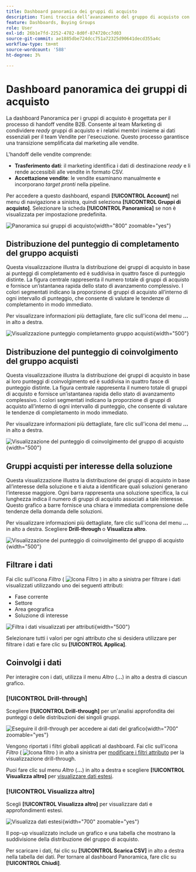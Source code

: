 ```yaml
---
title: Dashboard panoramica dei gruppi di acquisto
description: Tieni traccia dell’avanzamento del gruppo di acquisto con punteggi di completamento, metriche di coinvolgimento e analisi di interesse per la soluzione, per favorire il trasferimento delle vendite in Journey Optimizer B2B edition.
feature: Dashboards, Buying Groups
role: User
exl-id: 26b1e7fd-2252-4782-8d0f-874720cc7d03
source-git-commit: ae1885dbe724dcc751a72325d90641decd355a4c
workflow-type: tm+mt
source-wordcount: '588'
ht-degree: 3%

---
```


# Dashboard panoramica dei gruppi di acquisto

La dashboard Panoramica per i gruppi di acquisto è progettata per il processo di handoff vendite B2B. Consente al team Marketing di condividere _ready_ gruppi di acquisto e i relativi membri insieme ai dati essenziali per il team Vendite per l&#39;esecuzione. Questo processo garantisce una transizione semplificata dal marketing alle vendite.

L&#39;handoff delle vendite comprende:

* **Trasferimento dati**: il marketing identifica i dati di destinazione _ready_ e li rende accessibili alle vendite in formato CSV. 
* **Accettazione vendite**: le vendite esaminano manualmente e incorporano _target pronti_ nella pipeline.

Per accedere a questo dashboard, espandi **[!UICONTROL Account]** nel menu di navigazione a sinistra, quindi seleziona **[!UICONTROL Gruppi di acquisto]**. Selezionare la scheda **[!UICONTROL Panoramica]** se non è visualizzata per impostazione predefinita.

![Panoramica sui gruppi di acquisto](./assets/buying-groups-overview.png){width="800" zoomable="yes"}
<!--
## Buying Group Status

Gain insights into your buying groups' progression with the Buying Group Status view. This visualization showcases the distribution of your buying groups categorized by their most recent status update within a specified time frame.

![Buying Groups overview](./assets/buying-groups-overview.png){width="800" zoomable="yes"}

**[!UICONTROL Status]** (y-axis): Track the journey of buying groups through various stages.
**[!UICONTROL Number of Buying Groups]** (x-axis): Quantify the number of buying groups at each status, providing a clear metric of your funnel's health and activity.

To generate a shareable PDF of your current view, click **[!UICONTROL Export]** at the top-right corner of the page. -->

## Distribuzione del punteggio di completamento del gruppo acquisti

Questa visualizzazione illustra la distribuzione dei gruppi di acquisto in base ai punteggi di completamento ed è suddivisa in quattro fasce di punteggio distinte. La figura centrale rappresenta il numero totale di gruppi di acquisto e fornisce un’istantanea rapida dello stato di avanzamento complessivo. I colori segmentati indicano la proporzione di gruppi di acquisto all’interno di ogni intervallo di punteggio, che consente di valutare le tendenze di completamento in modo immediato.

Per visualizzare informazioni più dettagliate, fare clic sull&#39;icona del menu **...** in alto a destra.

![Visualizzazione punteggio completamento gruppo acquisti](./assets/buying-group-completion-score-chart.png){width="500"}

## Distribuzione del punteggio di coinvolgimento del gruppo acquisti

Questa visualizzazione illustra la distribuzione dei gruppi di acquisto in base ai loro punteggi di coinvolgimento ed è suddivisa in quattro fasce di punteggio distinte. La figura centrale rappresenta il numero totale di gruppi di acquisto e fornisce un’istantanea rapida dello stato di avanzamento complessivo. I colori segmentati indicano la proporzione di gruppi di acquisto all’interno di ogni intervallo di punteggio, che consente di valutare le tendenze di completamento in modo immediato.

Per visualizzare informazioni più dettagliate, fare clic sull&#39;icona del menu **...** in alto a destra.

![Visualizzazione del punteggio di coinvolgimento del gruppo di acquisto](./assets/buying-group-completion-score-chart.png){width="500"}

## Gruppi acquisti per interesse della soluzione

Questa visualizzazione illustra la distribuzione dei gruppi di acquisto in base all’interesse della soluzione e ti aiuta a identificare quali soluzioni generano l’interesse maggiore. Ogni barra rappresenta una soluzione specifica, la cui lunghezza indica il numero di gruppi di acquisto associati a tale interesse. Questo grafico a barre fornisce una chiara e immediata comprensione delle tendenze della domanda delle soluzioni.

Per visualizzare informazioni più dettagliate, fare clic sull&#39;icona del menu **...** in alto a destra. Scegliere **Drill-through** o **Visualizza altro**.

![Visualizzazione del punteggio di coinvolgimento del gruppo di acquisto](./assets/buying-group-by-solution-interest-chart.png){width="500"}

## Filtrare i dati

Fai clic sull&#39;icona _Filtro_ ( ![Icona Filtro](../assets/do-not-localize/icon-filter.svg) ) in alto a sinistra per filtrare i dati visualizzati utilizzando uno dei seguenti attributi:

* Fase corrente
* Settore
* Area geografica
* Soluzione di interesse

![Filtra i dati visualizzati per attributi](./assets/buying-group-overview-filters.png){width="500"}

Selezionare tutti i valori per ogni attributo che si desidera utilizzare per filtrare i dati e fare clic su **[!UICONTROL Applica]**.

## Coinvolgi i dati

Per interagire con i dati, utilizza il menu _Altro_ (**...**) in alto a destra di ciascun grafico.

### [!UICONTROL Drill-through]

Scegliere **[!UICONTROL Drill-through]** per un&#39;analisi approfondita dei punteggi o delle distribuzioni dei singoli gruppi.

![Eseguire il drill-through per accedere ai dati del grafico](./assets/buying-group-completion-score-drill-through-view.png){width="700" zoomable="yes"}

Vengono riportati i filtri globali applicati al dashboard. Fai clic sull&#39;icona _Filtro_ ( ![Icona filtro](../assets/do-not-localize/icon-filter.svg) ) in alto a sinistra per [modificare i filtri attributo](#filter-the-data) per la visualizzazione drill-through.

Puoi fare clic sul menu _Altro_ (**...**) in alto a destra e scegliere **[!UICONTROL Visualizza altro]** per [visualizzare dati estesi](#view-more).

### [!UICONTROL Visualizza altro]

Scegli **[!UICONTROL Visualizza altro]** per visualizzare dati e approfondimenti estesi.

![Visualizza dati estesi](./assets/buying-group-engagement-score-view-more.png){width="700" zoomable="yes"}

Il pop-up visualizzato include un grafico e una tabella che mostrano la suddivisione della distribuzione del gruppo di acquisto.

Per scaricare i dati, fai clic su **[!UICONTROL Scarica CSV]** in alto a destra nella tabella dei dati. Per tornare al dashboard Panoramica, fare clic su **[!UICONTROL Chiudi]**.
